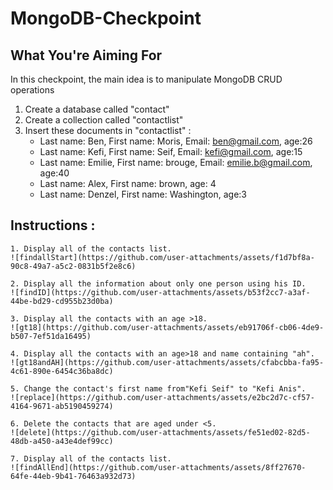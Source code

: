 # MongoDB-Checkpoint

 ## What You're Aiming For

In this checkpoint, the main idea is to manipulate MongoDB CRUD operations

   1. Create a database called "contact"
   2. Create a collection called "contactlist"
   3. Insert these documents  in "contactlist" :
        - Last name: Ben, First name: Moris, Email: ben@gmail.com, age:26
        - Last name: Kefi, First name: Seif, Email: kefi@gmail.com, age:15
        - Last name: Emilie, First name: brouge, Email: emilie.b@gmail.com, age:40
        - Last name: Alex, First name: brown, age: 4
        - Last name: Denzel, First name: Washington, age:3

## Instructions :

    1. Display all of the contacts list.
    ![findallStart](https://github.com/user-attachments/assets/f1d7bf8a-90c8-49a7-a5c2-0831b5f2e8c6)

    2. Display all the information about only one person using his ID.
    ![findID](https://github.com/user-attachments/assets/b53f2cc7-a3af-44be-bd29-cd955b23d0ba)

    3. Display all the contacts with an age >18.
    ![gt18](https://github.com/user-attachments/assets/eb91706f-cb06-4de9-b507-7ef51da16495)

    4. Display all the contacts with an age>18 and name containing "ah".
    ![gt18andAH](https://github.com/user-attachments/assets/cfabcbba-fa95-4c61-890e-6454c36ba8dc)

    5. Change the contact's first name from"Kefi Seif" to "Kefi Anis".
    ![replace](https://github.com/user-attachments/assets/e2bc2d7c-cf57-4164-9671-ab5190459274)

    6. Delete the contacts that are aged under <5.
    ![delete](https://github.com/user-attachments/assets/fe51ed02-82d5-48db-a450-a43e4def99cc)

    7. Display all of the contacts list.
    ![findAllEnd](https://github.com/user-attachments/assets/8ff27670-64fe-44eb-9b41-76463a932d73)

       
